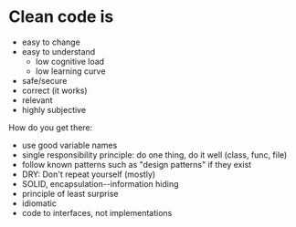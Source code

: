 # Clean code is

- easy to change
- easy to understand
    - low cognitive load
    - low learning curve
- safe/secure
- correct (it works)
- relevant
- highly subjective


How do you get there:

- use good variable names
- single responsibility principle: do one thing, do it well (class, func, file)
- follow known patterns such as "design patterns" if they exist
- DRY: Don't repeat yourself (mostly)
- SOLID, encapsulation--information hiding
- principle of least surprise
- idiomatic
- code to interfaces, not implementations
